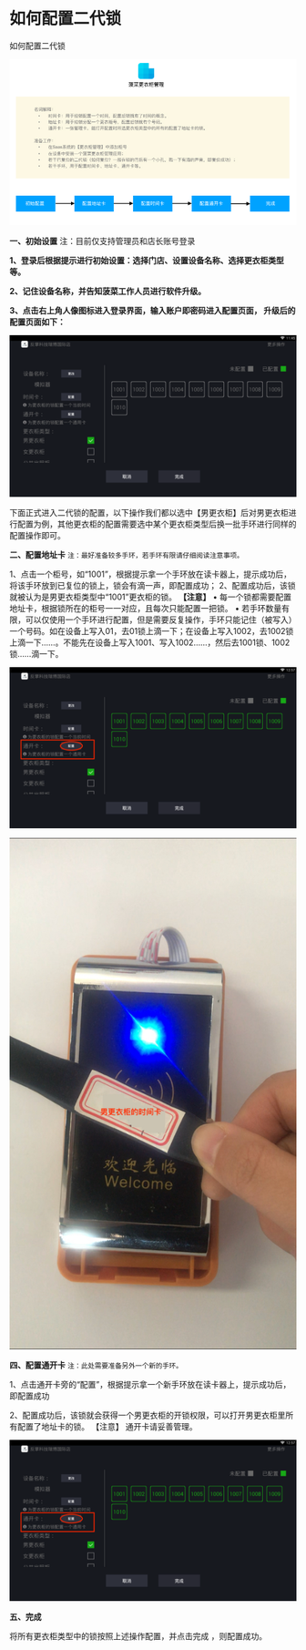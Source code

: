 # 如何配置二代锁

如何配置二代锁

![](.gitbook/assets/geng-yi-gui-pei-zhi.png)

**一、初始设置**                                                                                                                                                             注：目前仅支持管理员和店长账号登录 

**1、登录后根据提示进行初始设置：选择门店、设置设备名称、选择更衣柜类型等。**

**2、记住设备名称，并告知菠菜工作人员进行软件升级。**

**3、点击右上角人像图标进入登录界面，输入账户即密码进入配置页面， 升级后的配置页面如下：**

![](.gitbook/assets/mumu20180622114500-de-fu-ben%20%281%29.png)

下面正式进入二代锁的配置，以下操作我们都以选中【男更衣柜】后对男更衣柜进行配置为例，其他更衣柜的配置需要选中某个更衣柜类型后换一批手环进行同样的配置操作即可。

**二、配置地址卡**                                                                                                                                                           `注：最好准备较多手环，若手环有限请仔细阅读注意事项。`

 1、点击一个柜号，如“1001”，根据提示拿一个手环放在读卡器上，提示成功后，将该手环放到已复位的锁上，锁会有滴一声，即配置成功； 2、配置成功后，该锁就被认为是男更衣柜类型中“1001”更衣柜的锁。 **【注意】** • 每一个锁都需要配置地址卡，根据锁所在的柜号一一对应，且每次只能配置一把锁。 • 若手环数量有限，可以仅使用一个手环进行配置，但是需要反复操作，手环只能记住（被写入）一个号码。如在设备上写入01，去01锁上滴一下；在设备上写入1002，去1002锁上滴一下……。不能先在设备上写入1001、写入1002……，然后去1001锁、1002锁……滴一下。

![](.gitbook/assets/shi-jian-qia%20%281%29.png)

![](.gitbook/assets/wei-xin-tu-pian-20180622163613.jpg)

**四、配置通开卡**                                                                                                                                                                    `注：此处需要准备另外一个新的手环。`

1、点击通开卡旁的“配置”，根据提示拿一个新手环放在读卡器上，提示成功后，即配置成功 

2、配置成功后，该锁就会获得一个男更衣柜的开锁权限，可以打开男更衣柜里所有配置了地址卡的锁。 【注意】 通开卡请妥善管理。

![](.gitbook/assets/tong-kai-qia.png)

**五、完成**

将所有更衣柜类型中的锁按照上述操作配置，并点击完成 ，则配置成功。

